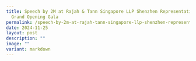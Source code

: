 ```yaml
---
title: Speech by 2M at Rajah & Tann Singapore LLP Shenzhen Representative Office
  Grand Opening Gala
permalink: /speech-by-2m-at-rajah-tann-singapore-llp-shenzhen-representative-office-grand-opening-gala/
date: 2024-11-25
layout: post
description: ""
image: ""
variant: markdown
---
```

